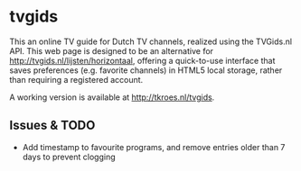 tvgids
======

This an online TV guide for Dutch TV channels, realized using the TVGids.nl
API. This web page is designed to be an alternative for
http://tvgids.nl/lijsten/horizontaal, offering a quick-to-use interface that
saves preferences (e.g. favorite channels) in HTML5 local storage, rather than
requiring a registered account.

A working version is available at http://tkroes.nl/tvgids.

Issues & TODO
-------------
- Add timestamp to favourite programs, and remove entries older than 7 days to
  prevent clogging
